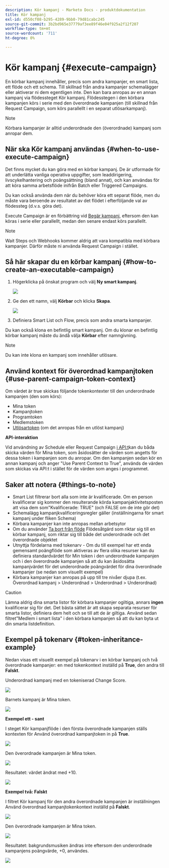 ```yaml
---
description: Kör kampanj - Marketo Docs - produktdokumentation
title: Kör kampanj
exl-id: d550cf08-b295-4289-9bb0-79d81cabc245
source-git-commit: 3b2bd965e37779af3ee89f46e04f925a2f12f207
workflow-type: tm+mt
source-wordcount: '711'
ht-degree: 0%

---
```


# Kör kampanj {#execute-campaign}

En körbar kampanj innehåller, precis som andra kampanjer, en smart lista, ett flöde och ett schema. Till skillnad från andra kampanjer schemalägger eller aktiverar ni dem egentligen inte. Den kan bara anropas av en annan kampanj via flödessteget Kör kampanj. Flödesstegen i den körbara kampanjen körs i serie med den överordnade kampanjen (till skillnad från Request Campaign, som körs parallellt i en separat utlösarkampanj).

>[!NOTE]
>
>Körbara kampanjer är alltid underordnade den (överordnade) kampanj som anropar dem.

## När ska Kör kampanj användas {#when-to-use-execute-campaign}

Det finns mycket du kan göra med en körbar kampanj. De är utformade för att underlätta vanliga operativa uppgifter, som leaddirigering, livscykelhantering och poängsättning (bland annat), och kan användas för att köra samma arbetsflöde inifrån Batch eller Triggered Campaigns.

Du kan också använda dem när du behöver köra ett separat flöde, men du måste vara beroende av resultatet av det flödet i efterföljande val av flödessteg (d.v.s. göra det).

Execute Campaign är en förbättring vid [Begär kampanj](/help/marketo/product-docs/core-marketo-concepts/smart-campaigns/flow-actions/request-campaign.md), eftersom den kan köras i serie eller parallellt, medan den senare endast körs parallellt.

>[!NOTE]
>
>Wait Steps och Webhooks kommer aldrig att vara kompatibla med körbara kampanjer. Därför måste ni använda Request Campaign i stället.

## Så här skapar du en körbar kampanj {#how-to-create-an-executable-campaign}

1. Högerklicka på önskat program och välj **Ny smart kampanj**.

   ![](assets/execute-campaign-1.png)

1. Ge den ett namn, välj **Körbar** och klicka **Skapa**.

   ![](assets/execute-campaign-2.png)

1. Definiera Smart List och Flow, precis som andra smarta kampanjer.

Du kan också klona en befintlig smart kampanj. Om du klonar en befintlig körbar kampanj måste du ändå välja **Körbar** efter namngivning.

>[!NOTE]
>
>Du kan inte klona en kampanj som innehåller utlösare.

## Använd kontext för överordnad kampanjtoken {#use-parent-campaign-token-context}

Om värdet är true skickas följande tokenkontexter till den underordnade kampanjen (den som körs):

* Mina token
* Kampanjtoken
* Programtoken
* Medlemstoken
* [Utlösartoken](/help/marketo/product-docs/marketo-sales-insight/msi-for-salesforce/features/tabs-in-the-msi-panel/interesting-moments/trigger-tokens-for-interesting-moments.md) (om det anropas från en utlöst kampanj)

**API-interaktion**

Vid användning av Schedule eller Request Campaign [i API:t](https://developers.marketo.com/rest-api/assets/smart-campaigns/#batch)kan du båda skicka värden för Mina token, som åsidosätter de värden som angetts för dessa token i kampanjen som du anropar. Om den kampanjen sedan kör en annan kampanj och anger &quot;Use Parent Context to True&quot;, används de värden som skickas via API:t i stället för de värden som anges i programmet.

## Saker att notera {#things-to-note}

* Smart List filtrerar bort alla som inte är kvalificerade. Om en person kvalificerar sig kommer den resulterande körda kampanjaktivitetsposten att visa dem som&quot;Kvalificerade: TRUE&quot; (och FALSE om de inte gör det)
* Schemalägg kampanjkvalificeringsregler gäller (inställningarna för smart kampanj under fliken Schema)
* Körbara kampanjer kan inte anropas mellan arbetsytor
* Om du använder [Ta bort från flöde](/help/marketo/product-docs/core-marketo-concepts/smart-campaigns/flow-actions/remove-from-flow.md) Flödesåtgärd som riktar sig till en körbar kampanj, som riktar sig till både det underordnade och det överordnade objektet
* Utnyttja fördelarna med tokenarv - Om du till exempel har ett enda gemensamt poängflöde som aktiveras av flera olika resurser kan du definiera standardvärdet för Min token i den underordnade kampanjen och i den överordnade kampanjen så att du kan åsidosätta kampanjvärdet för det underordnade poängvärdet för dina överordnade kampanjer (se nedan som visuellt exempel)
* Körbara kampanjer kan anropas på upp till tre nivåer djupa (t.ex. Överordnad kampanj > Underordnad > Underordnad > Underordnad)

>[!CAUTION]
>
>Lämna aldrig dina smarta listor för körbara kampanjer ogiltiga, annars **ingen** kvalificerar sig för det. Det bästa sättet är att skapa separata resurser för smarta listor, definiera dem helt och se till att de är giltiga. Använd sedan filtret&quot;Medlem i smart lista&quot; i den körbara kampanjen så att du kan byta ut din smarta listdefinition.

## Exempel på tokenarv {#token-inheritance-example}

Nedan visas ett visuellt exempel på tokenarv i en körbar kampanj och två överordnade kampanjer: en med tokenkontext inställd på **True**, den andra till **Falskt**.

Underordnad kampanj med en tokeniserad Change Score.

![](assets/execute-campaign-3.png)

Barnets kampanj är Mina token.

![](assets/execute-campaign-4.png)

**Exempel ett - sant**

I steget Kör kampanjflöde i den första överordnade kampanjen ställs kontexten för Använd överordnad kampanjtoken in på **True**.

![](assets/execute-campaign-5.png)

Den överordnade kampanjen är Mina token.

![](assets/execute-campaign-6.png)

Resultatet: värdet ändrat med +10.

![](assets/execute-campaign-7.png)

**Exempel två: Falskt**

I filtret Kör kampanj för den andra överordnade kampanjen är inställningen Använd överordnad kampanjtokenkontext inställd på **Falskt**.

![](assets/execute-campaign-8.png)

Den överordnade kampanjen är Mina token.

![](assets/execute-campaign-9.png)

Resultatet: bakgrundsmusiken ändras inte eftersom den underordnade kampanjens poängvärde, +0, användes.

![](assets/execute-campaign-10.png)
